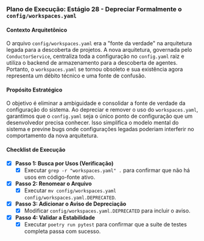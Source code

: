 ### Plano de Execução: Estágio 28 - Depreciar Formalmente o `config/workspaces.yaml`

#### Contexto Arquitetônico

O arquivo `config/workspaces.yaml` era a "fonte da verdade" na arquitetura legada para a descoberta de projetos. A nova arquitetura, governada pelo `ConductorService`, centraliza toda a configuração no `config.yaml` raiz e utiliza o backend de armazenamento para a descoberta de agentes. Portanto, o `workspaces.yaml` se tornou obsoleto e sua existência agora representa um débito técnico e uma fonte de confusão.

#### Propósito Estratégico

O objetivo é eliminar a ambiguidade e consolidar a fonte de verdade da configuração do sistema. Ao depreciar e remover o uso do `workspaces.yaml`, garantimos que o `config.yaml` seja o único ponto de configuração que um desenvolvedor precisa conhecer. Isso simplifica o modelo mental do sistema e previne bugs onde configurações legadas poderiam interferir no comportamento da nova arquitetura.

#### Checklist de Execução

- [x] **Passo 1: Busca por Usos (Verificação)**
    - [x] Executar `grep -r "workspaces.yaml" .` para confirmar que não há usos em código-fonte ativo.
- [x] **Passo 2: Renomear o Arquivo**
    - [x] Executar `mv config/workspaces.yaml config/workspaces.yaml.DEPRECATED`.
- [x] **Passo 3: Adicionar o Aviso de Depreciação**
    - [x] Modificar `config/workspaces.yaml.DEPRECATED` para incluir o aviso.
- [x] **Passo 4: Validar a Estabilidade**
    - [x] Executar `poetry run pytest` para confirmar que a suíte de testes completa passa com sucesso.

